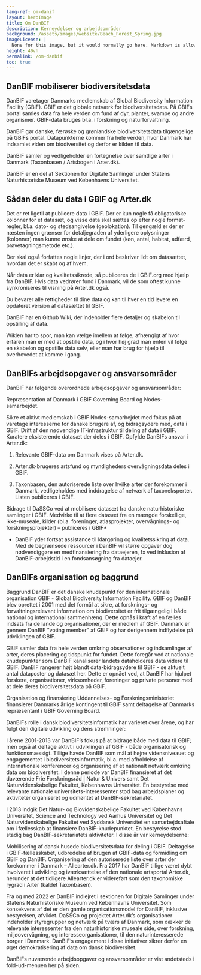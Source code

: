 ```yaml
---
lang-ref: om-danif
layout: heroImage
title: Om DanBIF
description: Kerneydelser og arbejdsområder
background: /assets/images/website/Beach_Forest_Spring.jpg
imageLicense: |
  None for this image, but it would normally go here. Markdown is allowed.
height: 40vh
permalink: /om-danbif
toc: true
---
```


## DanBIF mobiliserer biodiversitetsdata
DanBIF varetager Danmarks medlemskab af Global Biodiversity Information Facility (GBIF). GBIF er det globale netværk for biodiversitetsdata. På GBIFs portal samles data fra hele verden om fund af dyr, planter, svampe og andre organismer. GBIF-data bruges bl.a. i forskning og naturforvaltning. 

DanBIF gør danske, færøske og grønlandske biodiversitetsdata tilgængelige på GBIFs portal. Datapunkterne kommer fra hele verden, hvor Danmark har indsamlet viden om biodiversitet og derfor er kilden til data.

DanBIF samler og vedligeholder en fortegnelse over samtlige arter i Danmark (Taxonbasen / Artsbogen i Arter.dk). 

DanBIF er en del af Sektionen for Digitale Samlinger under Statens Naturhistoriske Museum ved Københavns Universitet. 

## Sådan deler du data i GBIF og Arter.dk
Det er ret ligetil at publicere data i GBIF. Der er kun nogle få obligatoriske kolonner for et datasæt, og visse data skal sættes op efter nogle format-regler, bl.a. dato- og stedsangivelse (geolokation). Til gengæld er der er næsten ingen grænser for detaljegraden af yderligere oplysninger (kolonner) man kunne ønske at dele om fundet (køn, antal, habitat, adfærd, prøvetagningsmetode etc.).

Der skal også forfattes nogle linjer, der i ord beskriver lidt om datasættet, hvordan det er skabt og af hvem.

Når data er klar og kvalitetssikrede, så publiceres de i GBIF.org med hjælp fra DanBIF. Hvis data vedrører fund i Danmark, vil de som oftest kunne synkroniseres til visning på Arter.dk også.

Du bevarer alle rettigheder til dine data og kan til hver en tid levere en opdateret version af datasættet til GBIF.

DanBIF har en Github Wiki, der indeholder flere detaljer og skabelon til opstilling af data.

Wikien har to spor, man kan vælge imellem at følge, afhængigt af hvor erfaren man er med at opstille data, og i hvor høj grad man enten vil følge en skabelon og opstille data selv, eller man har brug for hjælp til overhovedet at komme i gang.

## DanBIFs arbejdsopgaver og ansvarsområder

DanBIF har følgende overordnede arbejdsopgaver og ansvarsområder: 

Repræsentation af Danmark i GBIF Governing Board og Nodes-samarbejdet.

Sikre et aktivt medlemskab i GBIF Nodes-samarbejdet med fokus på at varetage interesserne for danske brugere af, og bidragsydere med, data i GBIF. Drift af den nødvendige IT-infrastruktur til deling af data i GBIF. Kuratere eksisterende datasæt der deles i GBIF.  Opfylde DanBIFs ansvar i Arter.dk: 

1. Relevante GBIF-data om Danmark vises på Arter.dk.

2. Arter.dk-brugeres artsfund og myndigheders overvågningsdata deles i GBIF.

3. Taxonbasen, den autoriserede liste over hvilke arter der forekommer i Danmark, vedligeholdes med inddragelse af netværk af taxoneksperter. Listen publiceres i GBIF.

Bidrage til DaSSCo ved at mobilisere datasæt fra danske naturhistoriske samlinger i GBIF. Medvirke til at flere datasæt fra en mængde forskellige, ikke-museale, kilder (bl.a. foreninger, atlasprojekter, overvågnings- og forskningsprojekter) – publiceres i GBIF*

* DanBIF yder fortsat assistance til klargøring og kvalitetssikring af data. Med de begrænsede ressourcer i DanBIF vil større opgaver dog nødvendiggøre en medfinansiering fra dataejeren, fx ved inklusion af DanBIF-arbejdstid i en fondsansøgning fra dataejer.


## DanBIFs organisation og baggrund
Baggrund
DanBIF er det danske knudepunkt for den internationale organisation GBIF - Global Biodiversity Information Facility. GBIF og DanBIF blev oprettet i 2001 med det formål at sikre, at forsknings- og forvaltningsrelevant information om biodiversitet er frit tilgængelig i både national og international sammenhæng. Dette opnås i kraft af en fælles indsats fra de lande og organisationer, der er medlem af GBIF. Danmark er gennem DanBIF ”voting member” af GBIF og har derigennem indflydelse på udviklingen af GBIF.

GBIF samler data fra hele verden omkring observationer og indsamlinger af arter, deres placering og tidspunkt for fundet. Dette foregår ved at nationale knudepunkter som DanBIF kanaliserer landets dataholderes data videre til GBIF. DanBIF rangerer højt blandt data-bidragsydere til GBIF - se aktuelt antal dataposter og datasæt her. Dette er opnået ved, at DanBIF har hjulpet forskere, organisationer, virksomheder, foreninger og private personer med at dele deres biodiversitetsdata på GBIF. 

Organisation og finansiering
Uddannelses- og Forskningsministeriet finansierer Danmarks årlige kontingent til GBIF samt deltagelse af Danmarks repræsentant i GBIF Governing Board.

DanBIFs rolle i dansk biodiversitetsinformatik har varieret over årene, og har fulgt den digitale udvikling og dens strømninger:

I årene 2001-2013 var DanBIF’s fokus på at bidrage både med data til GBIF; men også at deltage aktivt i udviklingen af GBIF - både organisatorisk og funktionsmæssigt. Tillige havde DanBIF som mål at højne vidensniveauet og engagementet i biodiversitetsinformatik, bl.a.  med afholdelse af internationale konferencer og organisering af et nationalt netværk omkring data om biodiversitet. I denne periode var DanBIF finansieret af det daværende Frie Forskningsråd \| Natur & Univers samt Det Naturvidenskabelige Fakultet, Københavns Universitet. En bestyrelse med relevante nationale universitets-interessenter stod bag arbejdsplaner og aktiviteter organiseret og udmøntet af DanBIF-sekretariatet.

I 2013 indgik Det Natur- og Biovidenskabelige Fakultet ved Københavns Universitet, Science and Technology ved Aarhus Universitet og Det Naturvidenskabelige Fakultet ved Syddansk Universitet en samarbejdsaftale om i fællesskab at finansiere DanBIF-knudepunktet. En bestyrelse stod stadig bag DanBIF-sekretariatets aktiviteter. I disse år var kerneydelserne:

Mobilisering af dansk husede biodiversitetsdata for deling i GBIF.
Deltagelse i GBIF-fællesskabet, udbredelse af brugen af GBIF-data og formidling om GBIF og DanBIF.
Organisering af den autoriserede liste over arter der forekommer i Danmark – Allearter.dk.
Fra 2017 har DanBIF tillige været dybt involveret i udvikling og iværksættelse af den nationale artsportal Arter.dk, herunder at det tidligere Allearter.dk er videreført som den taxonomiske rygrad i Arter (kaldet Taxonbasen).

Fra og med 2022 er DanBIF indlejret i sektionen for Digitale Samlinger under Statens Naturhistoriske Museum ved Københavns Universitet. Som konsekvens af det er den gamle organisationsmodel for DanBIF, inklusive bestyrelsen, afviklet. DaSSCo og projektet Arter.dk’s organisationer indeholder styregrupper og netværk på tværs af Danmark, som dækker de relevante interessenter fra den naturhistoriske museale side, over forskning, miljøovervågning, og interesseorganisationer, til den naturinteresserede borger i Danmark. DanBIF’s engagement i disse initiativer sikrer derfor en øget demokratisering af data om dansk biodiversitet.

DanBIFs nuværende arbejdsopgaver og ansvarsområder er vist andetsteds i fold-ud-menuen her på siden.
